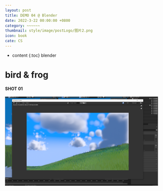 ```yaml
---
layout: post
title: DEMO 04 @ Blender 
date: 2022-3-22 00:00:00 +0800
category: ~~~~~~
thumbnail: style/image/postLogo/图片2.png
icon: book
cate: CS
---
```



* content
{:toc}
blender



# bird & frog



#### SHOT 01

![1648220389333](style/image/ALL_MD_PIC/1648220389333.png)












